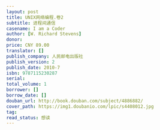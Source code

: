 ```yaml
---
layout: post
title: UNIX网络编程.卷2
subtitle: 进程间通信
casename: I am a Coder
author: [W. Richard Stevens]
donor: 
price: CNY 89.00
translator: []
publish_company: 人民邮电出版社
publish_version: 2
publish_date: 2010-7
isbn: 9787115230287
serial: 
total_volume: 1
borrower: []
borrow_date: []
douban_url: http://book.douban.com/subject/4886882/
cover_path: https://img1.doubanio.com/lpic/s4408012.jpg
tag: 
read_status: 想读
---
```

